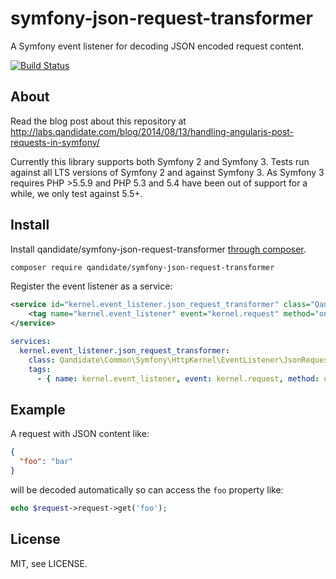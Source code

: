 symfony-json-request-transformer
================================

A Symfony event listener for decoding JSON encoded request content.

[![Build Status](https://travis-ci.org/qandidate-labs/symfony-json-request-transformer.svg?branch=master)](https://travis-ci.org/qandidate-labs/symfony-json-request-transformer)

## About

Read the blog post about this repository at http://labs.qandidate.com/blog/2014/08/13/handling-angularjs-post-requests-in-symfony/

Currently this library supports both Symfony 2 and Symfony 3. Tests run against all LTS versions of Symfony 2 and against Symfony 3.
As Symfony 3 requires PHP >5.5.9 and PHP 5.3 and 5.4 have been out of support for a while, we only test against 5.5+.

## Install

Install qandidate/symfony-json-request-transformer [through composer](http://getcomposer.org).

```bash
composer require qandidate/symfony-json-request-transformer
```

Register the event listener as a service:

```xml
<service id="kernel.event_listener.json_request_transformer" class="Qandidate\Common\Symfony\HttpKernel\EventListener\JsonRequestTransformerListener">
    <tag name="kernel.event_listener" event="kernel.request" method="onKernelRequest" priority="100" />
</service>
```

```yml
services:
  kernel.event_listener.json_request_transformer:
    class: Qandidate\Common\Symfony\HttpKernel\EventListener\JsonRequestTransformerListener
    tags:
      - { name: kernel.event_listener, event: kernel.request, method: onKernelRequest, priority: 100 }
```

## Example

A request with JSON content like:
```JSON
{
  "foo": "bar"
}
```

will be decoded automatically so can access the `foo` property like:

```php
echo $request->request->get('foo');
```

## License

MIT, see LICENSE.
